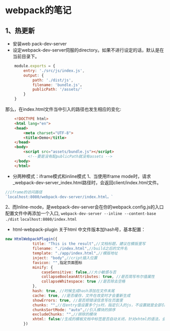 # webpack的笔记
## 1、热更新
* 安装web pack-dev-server
* 设定webpack-dev-server伺服的directory。如果不进行设定的话，默认是在当前目录下。
```javascript
    module.exports = {
        entry: './src/js/index.js',
        output: {
            path: './dist/js',
            filename: 'bundle.js'，
            publicPath: '/assets/'
        }
    } 
```

那么，在index.html文件当中引入的路径也发生相应的变化:
```html
    <!DOCTYPE html>
    <html lang="en">
    <head>
        <meta charset="UTF-8">
        <title>Demo</title>
    </head>
    <body>
        <script src="assets/bundle.js"></script>
		  <!--要是没有配publicPath就没有assets -->
    </body>
    </html>
```
* 分两种模式：iframe模式和inline模式
1、当使用Iframe mode时，请求_webpack-dev-server_index.html路径时，会返回client/index.html文件。
```javascript
//iframe的访问路径
`localhost:8080/webpack-dev-server/index.html。`
```
2、而Inline-mode，是webpack-dev-server会在你的webpack.config.js的入口配置文件中再添加一个入口,
`webpack-dev-server --inline --content-base ./dist`
`localhost:8080/index.html`

* html-webpack-plugin
关于html 中文件版本加hash号，基本配置：
```javascript
new HtmlWebpackPlugin({
            title: "This is the result",//文档标题，建议在模版里写
            filename: "./index.html",//build之后的文件名
            template: "./app/index.html",//模版地址
            inject: "body",//cript插入位置
            favicon: "",指定页面图标
            minify: {
                caseSensitive: false,//大小敏感与否
                collapseBooleanAttributes: true, //是否简写布尔值属性
                collapseWhitespace: true //是否除去空格
            },
            hash: true, //时候生成hash添加在文件末尾
            cache: true, //是否缓存，文件在改变时才会重新生成
            showErrors: true, //是否把错误信息写在页面里
            chunks: "",//在entry值设置多个js时，指定引入的js，不设置就是全部引入
            chunksSortMode: "auto",//引入模块的排序
            excludeChunks: "",//排除的模块
            xhtml: false//生成的模板文档中标签是否自动关闭，针对xhtml的语法，会要求标签都关闭，默认false
        })
```